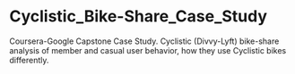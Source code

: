 # Cyclistic_Bike-Share_Case_Study
Coursera-Google Capstone Case Study. Cyclistic (Divvy-Lyft) bike-share analysis of member and casual user behavior, how they use Cyclistic bikes differently.
